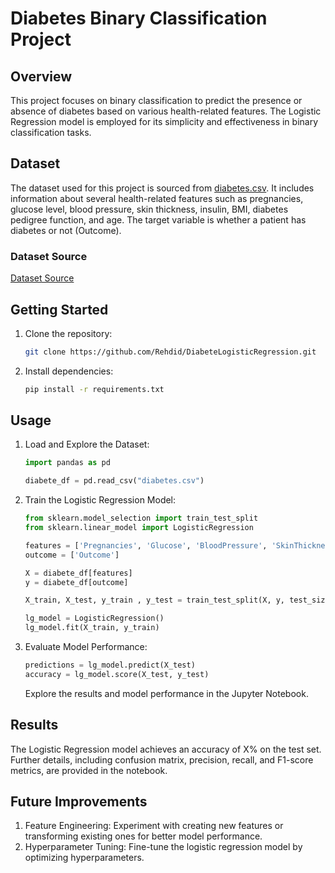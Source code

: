 # Diabetes Binary Classification Project

## Overview

This project focuses on binary classification to predict the presence or absence of diabetes based on various health-related features. The Logistic Regression model is employed for its simplicity and effectiveness in binary classification tasks.

## Dataset

The dataset used for this project is sourced from [diabetes.csv](link_to_dataset). It includes information about several health-related features such as pregnancies, glucose level, blood pressure, skin thickness, insulin, BMI, diabetes pedigree function, and age. The target variable is whether a patient has diabetes or not (Outcome).

### Dataset Source
[Dataset Source](link_to_dataset)

## Getting Started

1. Clone the repository:

   ```bash
   git clone https://github.com/Rehdid/DiabeteLogisticRegression.git
   ```

2. Install dependencies:

   ```bash
   pip install -r requirements.txt
   ```

## Usage

1. Load and Explore the Dataset:

   ```python
   import pandas as pd

   diabete_df = pd.read_csv("diabetes.csv")
   ```

2. Train the Logistic Regression Model:

   ```python
   from sklearn.model_selection import train_test_split
   from sklearn.linear_model import LogisticRegression

   features = ['Pregnancies', 'Glucose', 'BloodPressure', 'SkinThickness', 'Insulin', 'BMI', 'DiabetesPedigreeFunction', 'Age']
   outcome = ['Outcome']

   X = diabete_df[features]
   y = diabete_df[outcome]

   X_train, X_test, y_train , y_test = train_test_split(X, y, test_size=0.2)

   lg_model = LogisticRegression()
   lg_model.fit(X_train, y_train)
   ```

3. Evaluate Model Performance:

   ```python
   predictions = lg_model.predict(X_test)
   accuracy = lg_model.score(X_test, y_test)
   ```

   Explore the results and model performance in the Jupyter Notebook.

## Results

The Logistic Regression model achieves an accuracy of X% on the test set. Further details, including confusion matrix, precision, recall, and F1-score metrics, are provided in the notebook.

## Future Improvements

1. Feature Engineering: Experiment with creating new features or transforming existing ones for better model performance.
2. Hyperparameter Tuning: Fine-tune the logistic regression model by optimizing hyperparameters.